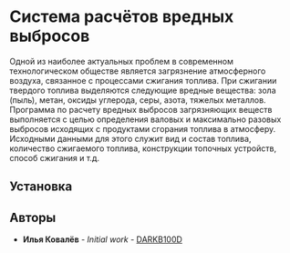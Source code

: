 # Система расчётов вредных выбросов

Одной из наиболее актуальных проблем в современном технологическом обществе является загрязнение атмосферного воздуха, связанное с процессами сжигания топлива. При сжигании твердого топлива выделяются следующие вредные вещества: зола (пыль), метан, оксиды углерода, серы, азота, тяжелых металлов. Программа по расчету вредных выбросов загрязняющих веществ выполняется с целью определения валовых и максимально разовых выбросов исходящих с продуктами сгорания топлива в атмосферу. Исходными данными для этого служит вид и состав топлива, количество сжигаемого топлива, конструкции топочных устройств, способ сжигания и т.д.

## Установка

## Авторы

* **Илья Ковалёв** - *Initial work* - [DARKB100D](https://github.com/DARKB100D)
